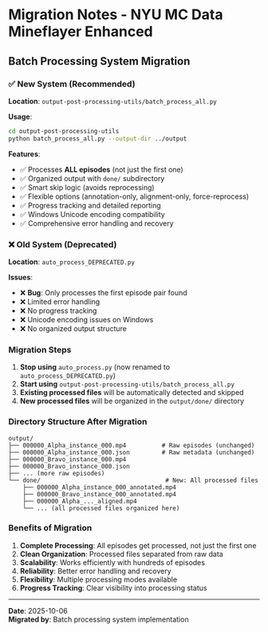 # Migration Notes - NYU MC Data Mineflayer Enhanced

## Batch Processing System Migration

### ✅ **New System (Recommended)**
**Location**: `output-post-processing-utils/batch_process_all.py`

**Usage**:
```bash
cd output-post-processing-utils
python batch_process_all.py --output-dir ../output
```

**Features**:
- ✅ Processes **ALL episodes** (not just the first one)
- ✅ Organized output with `done/` subdirectory
- ✅ Smart skip logic (avoids reprocessing)
- ✅ Flexible options (annotation-only, alignment-only, force-reprocess)
- ✅ Progress tracking and detailed reporting
- ✅ Windows Unicode encoding compatibility
- ✅ Comprehensive error handling and recovery

### ❌ **Old System (Deprecated)**
**Location**: `auto_process_DEPRECATED.py`

**Issues**:
- ❌ **Bug**: Only processes the first episode pair found
- ❌ Limited error handling
- ❌ No progress tracking
- ❌ Unicode encoding issues on Windows
- ❌ No organized output structure

### **Migration Steps**

1. **Stop using** `auto_process.py` (now renamed to `auto_process_DEPRECATED.py`)
2. **Start using** `output-post-processing-utils/batch_process_all.py`
3. **Existing processed files** will be automatically detected and skipped
4. **New processed files** will be organized in the `output/done/` directory

### **Directory Structure After Migration**

```
output/
├── 000000_Alpha_instance_000.mp4          # Raw episodes (unchanged)
├── 000000_Alpha_instance_000.json         # Raw metadata (unchanged)
├── 000000_Bravo_instance_000.mp4
├── 000000_Bravo_instance_000.json
├── ... (more raw episodes)
└── done/                                   # New: All processed files
    ├── 000000_Alpha_instance_000_annotated.mp4
    ├── 000000_Bravo_instance_000_annotated.mp4
    ├── 000000_Alpha_..._aligned.mp4
    └── ... (all processed files organized here)
```

### **Benefits of Migration**

1. **Complete Processing**: All episodes get processed, not just the first one
2. **Clean Organization**: Processed files separated from raw data
3. **Scalability**: Works efficiently with hundreds of episodes
4. **Reliability**: Better error handling and recovery
5. **Flexibility**: Multiple processing modes available
6. **Progress Tracking**: Clear visibility into processing status

---

**Date**: 2025-10-06  
**Migrated by**: Batch processing system implementation
